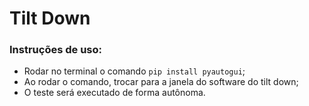 # Tilt Down

### Instruções de uso:
- Rodar no terminal o comando `pip install pyautogui`;
- Ao rodar o comando, trocar para a janela do software do tilt down;
- O teste será executado de forma autônoma.
